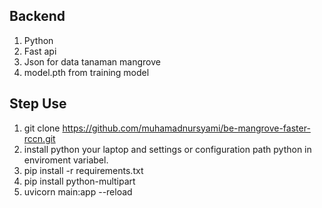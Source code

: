 ## Backend 
1. Python
2. Fast api
3. Json for data tanaman mangrove
4. model.pth from training model

## Step Use
1. git clone https://github.com/muhamadnursyami/be-mangrove-faster-rccn.git
2. install python your laptop and settings or configuration path python in enviroment variabel.
3. pip install -r requirements.txt
4. pip install python-multipart
5. uvicorn main:app --reload
